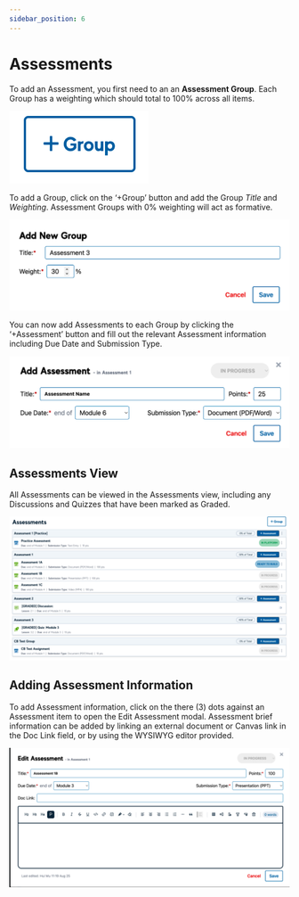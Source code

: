 ```yaml
---
sidebar_position: 6
---
```


# Assessments


To add an Assessment, you first need to an an **Assessment Group**. Each Group has a weighting which should total to 100% across all items.

<div style={{textAlign: 'center'}}>

![img_32.png](img/img_32.png)

</div>

To add a Group, click on the ‘+Group’ button and add the Group _Title_ and _Weighting_. Assessment Groups with 0% weighting will act as formative.

<div style={{textAlign: 'center'}}>

![img_31.png](img/img_31.png)

</div>

You can now add Assessments to each Group by clicking the ‘+Assessment’ button and fill out the relevant Assessment information including Due Date and Submission Type.

<div style={{textAlign: 'center'}}>

![img_30.png](img/img_30.png)

</div>


## Assessments View

All Assessments can be viewed in the Assessments view, including any Discussions and Quizzes that have been marked as Graded.

<div style={{textAlign: 'center'}}>

![img_29.png](img/img_29.png)

</div>

## Adding Assessment Information

To add Assessment information, click on the there (3) dots against an Assessment item to open the Edit Assessment modal. Assessment brief information can be added by linking an external document or Canvas link in the Doc Link field, or by using the WYSIWYG editor provided.

<div style={{textAlign: 'center'}}>

![img_28.png](img/img_28.png)

</div>
